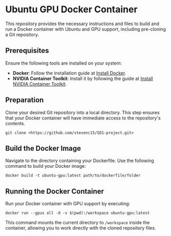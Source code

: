 <div id="ubuntu-gpu-docker-container">
  <h1>Ubuntu GPU Docker Container</h1>
  <p>This repository provides the necessary instructions and files to build and run a Docker container with Ubuntu and GPU support, including pre-cloning a Git repository.</p>

  <div id="prerequisites">
    <h2>Prerequisites</h2>
    <p>Ensure the following tools are installed on your system:</p>
    <ul>
      <li><strong>Docker</strong>: Follow the installation guide at <a href="https://docs.docker.com/get-docker/">Install Docker</a>.</li>
      <li><strong>NVIDIA Container Toolkit</strong>: Install it by following the guide at <a href="https://docs.nvidia.com/datacenter/cloud-native/container-toolkit/install-guide.html">Install NVIDIA Container Toolkit</a>.</li>
    </ul>
  </div>

  <div id="preparation">
    <h2>Preparation</h2>
    <p>Clone your desired Git repository into a local directory. This step ensures that your Docker container will have immediate access to the repository's contents.</p>
    <pre><code>git clone &lt;https://github.com/stevenc15/SD1-project.git&gt;
</code></pre>
  </div>

  <div id="build-the-docker-image">
    <h2>Build the Docker Image</h2>
    <p>Navigate to the directory containing your Dockerfile. Use the following command to build your Docker image:</p>
    <pre><code>docker build -t ubuntu-gpu:latest path/to/dockerfile/folder
</code></pre>
  </div>

  <div id="running-the-docker-container">
    <h2>Running the Docker Container</h2>
    <p>Run your Docker container with GPU support by executing:</p>
    <pre><code>docker run --gpus all -d -v $(pwd):/workspace ubuntu-gpu:latest
</code></pre>
    <p>This command mounts the current directory to <code>/workspace</code> inside the container, allowing you to work directly with the cloned repository files.</p>
  </div>

</div>
